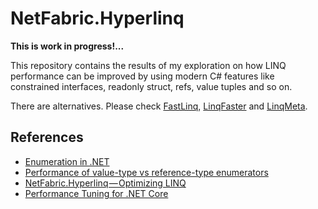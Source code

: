 # NetFabric.Hyperlinq

**This is work in progress!...**

This repository contains the results of my exploration on how LINQ performance can be improved by using modern C# features like constrained interfaces, readonly struct, refs, value tuples and so on.

There are alternatives. Please check [FastLinq](https://github.com/ndrwrbgs/FastLinq), [LinqFaster](https://github.com/jackmott/LinqFaster) and [LinqMeta](https://github.com/blowin/LinqMeta).

## References

- [Enumeration in .NET](https://blog.usejournal.com/enumeration-in-net-d5674921512e)
- [Performance of value-type vs reference-type enumerators](https://medium.com/@antao.almada/performance-of-value-type-vs-reference-type-enumerators-820ab1acc291)
- [NetFabric.Hyperlinq — Optimizing LINQ](https://medium.com/@antao.almada/netfabric-hyperlinq-optimizing-linq-348e02566cef)
- [Performance Tuning for .NET Core](https://reubenbond.github.io/posts/dotnet-perf-tuning)

